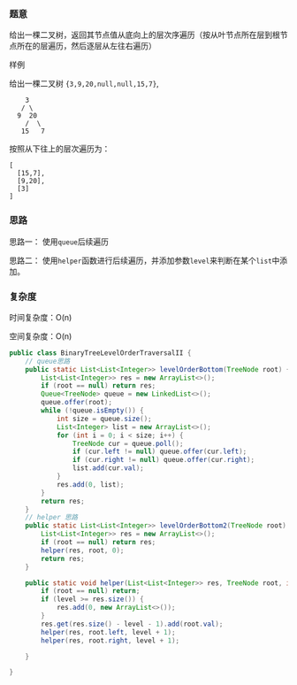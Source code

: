 ### 题意

给出一棵二叉树，返回其节点值从底向上的层次序遍历（按从叶节点所在层到根节点所在的层遍历，然后逐层从左往右遍历）

样例

给出一棵二叉树 `{3,9,20,null,null,15,7}`,

```
    3
   / \
  9  20
    /  \
   15   7
```

按照从下往上的层次遍历为：

```
[
  [15,7],
  [9,20],
  [3]
]
```

### 思路

思路一： 使用`queue`后续遍历

思路二： 使用`helper`函数进行后续遍历，并添加参数`level`来判断在某个`list`中添加。

### 复杂度

时间复杂度：O(n)

空间复杂度：O(n)

```java
public class BinaryTreeLevelOrderTraversalII {
    // queue思路
    public static List<List<Integer>> levelOrderBottom(TreeNode root) {
        List<List<Integer>> res = new ArrayList<>();
        if (root == null) return res;
        Queue<TreeNode> queue = new LinkedList<>();
        queue.offer(root);
        while (!queue.isEmpty()) {
            int size = queue.size();
            List<Integer> list = new ArrayList<>();
            for (int i = 0; i < size; i++) {
                TreeNode cur = queue.poll();
                if (cur.left != null) queue.offer(cur.left);
                if (cur.right != null) queue.offer(cur.right);
                list.add(cur.val);
            }
            res.add(0, list);
        }
        return res;
    }
    // helper 思路
    public static List<List<Integer>> levelOrderBottom2(TreeNode root) {
        List<List<Integer>> res = new ArrayList<>();
        if (root == null) return res;
        helper(res, root, 0);
        return res;
    }

    public static void helper(List<List<Integer>> res, TreeNode root, int level) {
        if (root == null) return;
        if (level >= res.size()) {
            res.add(0, new ArrayList<>());
        }
        res.get(res.size() - level - 1).add(root.val);
        helper(res, root.left, level + 1);
        helper(res, root.right, level + 1);

    }

}
```

